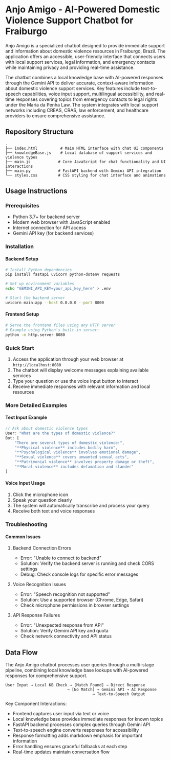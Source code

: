 # Anjo Amigo - AI-Powered Domestic Violence Support Chatbot for Fraiburgo

Anjo Amigo is a specialized chatbot designed to provide immediate support and information about domestic violence resources in Fraiburgo, Brazil. The application offers an accessible, user-friendly interface that connects users with local support services, legal information, and emergency contacts while maintaining privacy and providing real-time assistance.

The chatbot combines a local knowledge base with AI-powered responses through the Gemini API to deliver accurate, context-aware information about domestic violence support services. Key features include text-to-speech capabilities, voice input support, multilingual accessibility, and real-time responses covering topics from emergency contacts to legal rights under the Maria da Penha Law. The system integrates with local support networks including CREAS, CRAS, law enforcement, and healthcare providers to ensure comprehensive assistance.

## Repository Structure
```
.
├── index.html          # Main HTML interface with chat UI components
├── knowledgeBase.js    # Local database of support services and violence types
├── main.js            # Core JavaScript for chat functionality and UI interactions
├── main.py            # FastAPI backend with Gemini API integration
└── styles.css         # CSS styling for chat interface and animations
```

## Usage Instructions
### Prerequisites
- Python 3.7+ for backend server
- Modern web browser with JavaScript enabled
- Internet connection for API access
- Gemini API key (for backend services)

### Installation

#### Backend Setup
```bash
# Install Python dependencies
pip install fastapi uvicorn python-dotenv requests

# Set up environment variables
echo "GEMINI_API_KEY=your_api_key_here" > .env

# Start the backend server
uvicorn main:app --host 0.0.0.0 --port 8000
```

#### Frontend Setup
```bash
# Serve the frontend files using any HTTP server
# Example using Python's built-in server:
python -m http.server 8080
```

### Quick Start
1. Access the application through your web browser at `http://localhost:8080`
2. The chatbot will display welcome messages explaining available services
3. Type your question or use the voice input button to interact
4. Receive immediate responses with relevant information and local resources

### More Detailed Examples

#### Text Input Example
```javascript
// Ask about domestic violence types
User: "What are the types of domestic violence?"
Bot: [
    "There are several types of domestic violence:",
    "**Physical violence** includes bodily harm",
    "**Psychological violence** involves emotional damage",
    "**Sexual violence** covers unwanted sexual acts",
    "**Patrimonial violence** involves property damage or theft",
    "**Moral violence** includes defamation and slander"
]
```

#### Voice Input Usage
1. Click the microphone icon
2. Speak your question clearly
3. The system will automatically transcribe and process your query
4. Receive both text and voice responses

### Troubleshooting

#### Common Issues
1. Backend Connection Errors
   - Error: "Unable to connect to backend"
   - Solution: Verify the backend server is running and check CORS settings
   - Debug: Check console logs for specific error messages

2. Voice Recognition Issues
   - Error: "Speech recognition not supported"
   - Solution: Use a supported browser (Chrome, Edge, Safari)
   - Check microphone permissions in browser settings

3. API Response Failures
   - Error: "Unexpected response from API"
   - Solution: Verify Gemini API key and quota
   - Check network connectivity and API status

## Data Flow
The Anjo Amigo chatbot processes user queries through a multi-stage pipeline, combining local knowledge base lookups with AI-powered responses for comprehensive support.

```ascii
User Input → Local KB Check → [Match Found] → Direct Response
                           → [No Match] → Gemini API → AI Response
                                      → Text-to-Speech Output
```

Key Component Interactions:
- Frontend captures user input via text or voice
- Local knowledge base provides immediate responses for known topics
- FastAPI backend processes complex queries through Gemini API
- Text-to-speech engine converts responses for accessibility
- Response formatting adds markdown emphasis for important information
- Error handling ensures graceful fallbacks at each step
- Real-time updates maintain conversation flow